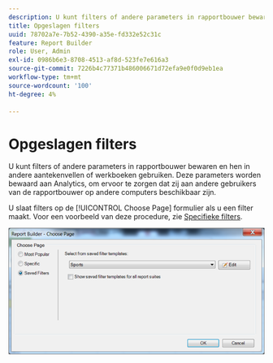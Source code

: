 ```yaml
---
description: U kunt filters of andere parameters in rapportbouwer bewaren en hen in andere aantekenvellen of werkboeken gebruiken. Deze parameters worden bewaard aan Analytics, om ervoor te zorgen dat zij aan andere gebruikers van de rapportbouwer op andere computers beschikbaar zijn.
title: Opgeslagen filters
uuid: 78702a7e-7b52-4390-a35e-fd332e52c31c
feature: Report Builder
role: User, Admin
exl-id: 0986b6e3-8708-4513-af8d-523fe7e616a3
source-git-commit: 7226b4c77371b486006671d72efa9e0f0d9eb1ea
workflow-type: tm+mt
source-wordcount: '100'
ht-degree: 4%

---
```


# Opgeslagen filters

U kunt filters of andere parameters in rapportbouwer bewaren en hen in andere aantekenvellen of werkboeken gebruiken. Deze parameters worden bewaard aan Analytics, om ervoor te zorgen dat zij aan andere gebruikers van de rapportbouwer op andere computers beschikbaar zijn.

U slaat filters op de [!UICONTROL Choose Page] formulier als u een filter maakt. Voor een voorbeeld van deze procedure, zie [Specifieke filters](/help/analyze/report-builder/layout/c-filter-dimensions/t-specific-filters.md).

![](assets/choose_page_saved.png)
